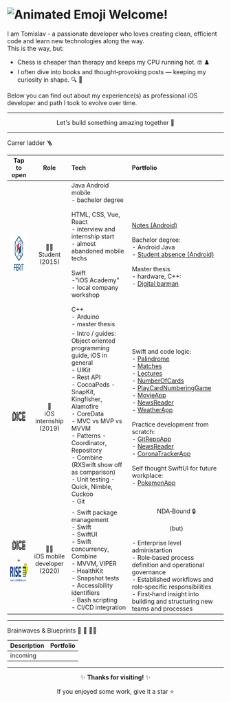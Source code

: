# <img src="https://iam-weijie.github.io/wave/hand-emoji.svg" alt="Animated Emoji"> Welcome!

I am Tomislav - a passionate developer who loves creating clean, efficient code and learn new technologies along the way.<br>
This is the way, but:<br>
- Chess is cheaper than therapy and keeps my CPU running hot. 🤓 ♟️ <br>
- I often dive into books and thought‑provoking posts — keeping my curiosity in shape. 🔍 📘 <br>

Below you can find out about my experience(s) as professional iOS developer and path I took to evolve over time.

---

<p align="center"> Let's build something amazing together 🚀 </p>

---

Carrer ladder 🪜

| Tap to open | Role | Tech | Portfolio |
|:----------------:|:----------------:|:----------------|:----------------|
| [<img src="/ferit_logo.png" alt="Logo" width="88" height="88">](https://www.ferit.unios.hr/) | 👨‍🎓<br>Student<br>(2015) | Java Android mobile<br>- bachelor degree<br><br> HTML, CSS, Vue, React<br>- interview and internship start<br>- almost abandoned mobile techs<br><br>Swift<br>-"iOS Academy"<br>- local company workshop<br><br>C++<br>- Arduino<br>- master thesis | [Notes (Android)](https://github.com/TomislavGelesic/Notes---android-app)<br><br>Bachelor degree:<br>- Android Java<br>- [Student absence (Android)](https://github.com/TomislavGelesic/StudentAbsence---android-app)<br><br>Master thesis<br>- hardware, C++:<br>- [Digital barman](https://repozitorij.etfos.hr/islandora/object/etfos:3321) |
| [<img src="/dice_logo.svg" alt="Logo" width="88" height="44">](https://www.linkedin.com/company/dice-digital-innovation-center/posts/?feedView=all) | 🌱<br>iOS internship<br>(2019) | - Intro / guides: Object oriented programming guide, iOS in general<br>- UIKit<br>- Rest API<br>- CocoaPods - SnapKit, Kingfisher, Alamofire<br>- CoreData<br>- MVC vs MVP vs MVVM<br>- Patterns - Coordinator, Repository<br>- Combine (RXSwift show off as comparison)<br>- Unit testing - Quick, Nimble, Cuckoo<br>- Git | Swift and code logic:<br>- [Palindrome](https://github.com/TomislavGelesic/PalindromeSwiftUI)<br>- [Matches](https://github.com/TomislavGelesic/TASK-Matches)<br>- [Lectures](https://github.com/TomislavGelesic/TASK-Lectures)<br>- [NumberOfCards](https://github.com/TomislavGelesic/TASK-NumberOfCards)<br>- [PlayCardNumberingGame](https://github.com/TomislavGelesic/PlayCardNumberingGameSwiftUI)<br>- [MovieApp](https://github.com/TomislavGelesic/TASK-MovieApp)<br>- [NewsReader](https://github.com/TomislavGelesic/TASK-NewsReader)<br>- [WeatherApp](https://github.com/TomislavGelesic/TASK-WeatherApp)<br><br>Practice development from scratch:<br>- [GitRepoApp](https://github.com/TomislavGelesic/TASK-GitRepoApp)<br>- [NewsReader](https://github.com/TomislavGelesic/NewsReaderSwiftUI)<br>- [CoronaTrackerApp](https://github.com/TomislavGelesic/CoronaTrackerApp)<br><br>Self thought SwiftUI for future workplace:<br>- [PokemonApp](https://github.com/TomislavGelesic/PokemonAppSwiftUI) |
| [<img src="/dice_logo.svg" alt="Logo" width="88" height="44">](https://www.linkedin.com/company/dice-digital-innovation-center/posts/?feedView=all) <br>+<br> [<img src="/rise_logo.png" alt="Logo" width="88" height="44">](https://www.rise-world.com/) | 👨‍💻<br>iOS mobile developer<br>(2020) | - Swift package management<br>- Swift<br>- SwiftUI<br>- Swift concurrency, Combine<br>- MVVM, VIPER<br>- HealthKit<br>- Snapshot tests<br>- Accessibility identifiers<br>- Bash scripting<br>- CI/CD integration | <div align="center">NDA‑Bound 🔒<br><br>(but)</div><br>- Enterprise level administartion<br>- Role‑based process definition and operational governance<br>- Established workflows and role‑specific responsibilities<br>- First‑hand insight into building and structuring new teams and processes|

---

Brainwaves & Blueprints 🧠 🌊 📐📄

| Description | Portfolio |
|----------------|----------------|
| incoming | |

---

<div align="center">
 
✨ **Thanks for visiting!** ✨

If you enjoyed some work, give it a star ⭐

</div>
